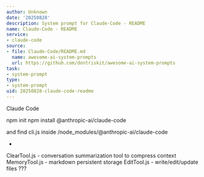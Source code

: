 ```yaml
---
author: Unknown
date: '20250828'
description: System prompt for Claude-Code - README
name: Claude-Code - README
service:
- claude-code
source:
- file: Claude-Code/README.md
  name: awesome-ai-system-prompts
  url: https://github.com/dontriskit/awesome-ai-system-prompts
task:
- system-prompt
type:
- system-prompt
uid: 20250828-claude-code-readme
---
```


Claude Code 

npm init
npm install @anthropic-ai/claude-code

and find cli.js inside /node_modules/@anthropic-ai/claude-code


-
ClearTool.js - conversation summarization tool to compress context
MemoryTool.js - markdown persistent storage
EditTool.js - write/edit/update files
???